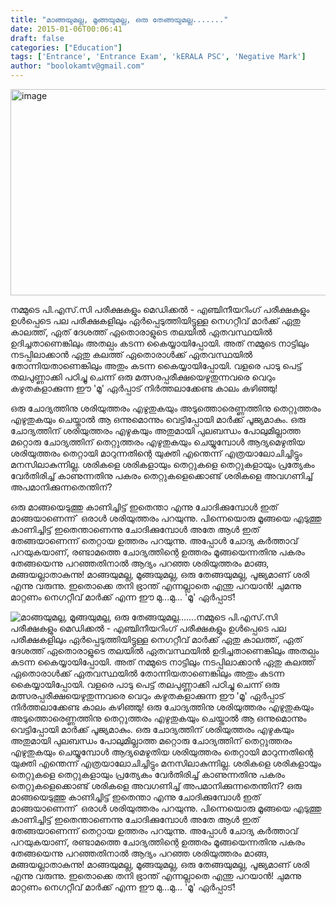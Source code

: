 ```yaml
---
title: "മാങ്ങയുമല്ല, മൂങ്ങയുമല്ല, ഒരു തേങ്ങയുമല്ല......."
date: 2015-01-06T00:06:41
draft: false
categories: ["Education"]
tags: ['Entrance', 'Entrance Exam', 'kERALA PSC', 'Negative Mark']
author: "boolokamtv@gmail.com"
---
```


<img src="https://cdn.boolokam.com/articles/2015/01/image.jpg" alt="image" width="620" height="330" class="aligncenter size-full wp-image-194085" />

നമ്മുടെ പി.എസ്.സി പരീക്ഷകളും മെഡിക്കല്‍ - എഞ്ചിനീയറിംഗ് പരീക്ഷകളും ഉള്‍പ്പെടെ പല പരീക്ഷകളിലും ഏര്‍പ്പെടുത്തിയിട്ടുള്ള നെഗറ്റീവ് മാര്‍ക്ക് ഏതു കാലത്ത്, ഏത് ദേശത്ത് ഏതൊരാളുടെ തലയില്‍ ഏതവസ്ഥയില്‍ ഉദിച്ചതാണെങ്കിലും അതല്പം കടന്ന കൈയ്യായിപ്പോയി. അത് നമ്മുടെ നാട്ടിലും നടപ്പിലാക്കാന്‍ ഏതു കലത്ത് ഏതൊരാള്‍ക്ക് ഏതവസ്ഥയില്‍ തോന്നിയതാണെങ്കിലും അതും കടന്ന കൈയ്യായിപ്പോയി. വളരെ പാടു പെട്ട് തലപുണ്ണാക്കി പഠിച്ചു ചെന്ന് ഒരു മത്സരപ്പരീക്ഷയെഴുതുന്നവരെ വെറും കഴുതകളാക്കുന്ന ഈ 'മൂ' ഏര്‍പ്പാട് നിര്‍ത്തലാക്കേണ്ട കാലം കഴിഞ്ഞു!

ഒരു ചോദ്യത്തിനു ശരിയുത്തരം എഴുതുകയും അടുത്തൊരെണ്ണത്തിനു തെറ്റുത്തരം എഴുതുകയും ചെയ്താല്‍ ആ ഒന്നുമൊന്നും വെട്ടിപ്പോയി മാര്‍ക്ക് പൂജ്യമാകും. ഒരു ചോദ്യത്തിന് ശരിയുത്തരം എഴുകയും അതുമായി പുലബന്ധം പോലുമില്ലാത്ത മറ്റൊരു ചോദ്യത്തിന് തെറ്റുത്തരം എഴുതുകയും ചെയ്യുമ്പോള്‍ ആദ്യമെഴുതിയ ശരിയുത്തരം തെറ്റായി മാറുന്നതിന്റെ യുക്തി എന്തെന്ന് എത്രയാലോചിച്ചിട്ടും മനസിലാകുന്നില്ല. ശരികളെ ശരികളായും തെറ്റുകളെ തെറ്റുകളായും പ്രത്യേകം വേര്‍തിരിച്ച് കാണുന്നതിനു പകരം തെറ്റുകളെക്കൊണ്ട് ശരികളെ അവഗണിച്ച് അപമാനിക്കുന്നതെന്തിന്?

ഒരു മാങ്ങയെടുത്തു കാണിച്ചിട്ട് ഇതെന്താ എന്നു ചോദിക്കുമ്പോള്‍ ഇത് മാങ്ങയാണെന്ന്` ഒരാള്‍ ശരിയുത്തരം പറയുന്നു. പിന്നെയൊരു മൂങ്ങയെ എടുത്തു കാണിച്ചിട്ട് ഇതെന്താണെന്നു ചോദിക്കുമ്പോള്‍ അതേ ആള്‍ ഇത് തേങ്ങയാണെന്ന് തെറ്റായ ഉത്തരം പറയുന്നു. അപ്പോള്‍ ചോദ്യ കര്‍ത്താവ് പറയുകയാണ്, രണ്ടാമത്തെ ചോദ്യത്തിന്റെ ഉത്തരം മൂങ്ങയെന്നതിനു പകരം തേങ്ങയെന്നു പറഞ്ഞതിനാല്‍ ആദ്യം പറഞ്ഞ ശരിയുത്തരം മാങ്ങ, മങ്ങയല്ലാതാകുന്നു! മാങ്ങയുമല്ല, മൂങ്ങയുമല്ല, ഒരു തേങ്ങയുമല്ല, പൂജ്യമാണ് ശരി എന്നു വരുന്നു. ഇതൊക്കെ തനി ഭ്രാന്ത് എന്നല്ലാതെ എന്തു പറയാന്‍! ചുമന്നു മാറ്റണം നെഗറ്റീവ് മാര്‍ക്ക് എന്ന ഈ മു...മു... 'മൂ' ഏര്‍പ്പാട്!



![മാങ്ങയുമല്ല, മൂങ്ങയുമല്ല, ഒരു തേങ്ങയുമല്ല.......](https://cdn.boolokam.com/articles/2015/01/image.jpg)നമ്മുടെ പി.എസ്.സി പരീക്ഷകളും മെഡിക്കല്‍ - എഞ്ചിനീയറിംഗ് പരീക്ഷകളും ഉള്‍പ്പെടെ പല പരീക്ഷകളിലും ഏര്‍പ്പെടുത്തിയിട്ടുള്ള നെഗറ്റീവ് മാര്‍ക്ക് ഏതു കാലത്ത്, ഏത് ദേശത്ത് ഏതൊരാളുടെ തലയില്‍ ഏതവസ്ഥയില്‍ ഉദിച്ചതാണെങ്കിലും അതല്പം കടന്ന കൈയ്യായിപ്പോയി. അത് നമ്മുടെ നാട്ടിലും നടപ്പിലാക്കാന്‍ ഏതു കലത്ത് ഏതൊരാള്‍ക്ക് ഏതവസ്ഥയില്‍ തോന്നിയതാണെങ്കിലും അതും കടന്ന കൈയ്യായിപ്പോയി. വളരെ പാടു പെട്ട് തലപുണ്ണാക്കി പഠിച്ചു ചെന്ന് ഒരു മത്സരപ്പരീക്ഷയെഴുതുന്നവരെ വെറും കഴുതകളാക്കുന്ന ഈ 'മൂ' ഏര്‍പ്പാട് നിര്‍ത്തലാക്കേണ്ട കാലം കഴിഞ്ഞു! ഒരു ചോദ്യത്തിനു ശരിയുത്തരം എഴുതുകയും അടുത്തൊരെണ്ണത്തിനു തെറ്റുത്തരം എഴുതുകയും ചെയ്താല്‍ ആ ഒന്നുമൊന്നും വെട്ടിപ്പോയി മാര്‍ക്ക് പൂജ്യമാകും. ഒരു ചോദ്യത്തിന് ശരിയുത്തരം എഴുകയും അതുമായി പുലബന്ധം പോലുമില്ലാത്ത മറ്റൊരു ചോദ്യത്തിന് തെറ്റുത്തരം എഴുതുകയും ചെയ്യുമ്പോള്‍ ആദ്യമെഴുതിയ ശരിയുത്തരം തെറ്റായി മാറുന്നതിന്റെ യുക്തി എന്തെന്ന് എത്രയാലോചിച്ചിട്ടും മനസിലാകുന്നില്ല. ശരികളെ ശരികളായും തെറ്റുകളെ തെറ്റുകളായും പ്രത്യേകം വേര്‍തിരിച്ച് കാണുന്നതിനു പകരം തെറ്റുകളെക്കൊണ്ട് ശരികളെ അവഗണിച്ച് അപമാനിക്കുന്നതെന്തിന്? ഒരു മാങ്ങയെടുത്തു കാണിച്ചിട്ട് ഇതെന്താ എന്നു ചോദിക്കുമ്പോള്‍ ഇത് മാങ്ങയാണെന്ന്` ഒരാള്‍ ശരിയുത്തരം പറയുന്നു. പിന്നെയൊരു മൂങ്ങയെ എടുത്തു കാണിച്ചിട്ട് ഇതെന്താണെന്നു ചോദിക്കുമ്പോള്‍ അതേ ആള്‍ ഇത് തേങ്ങയാണെന്ന് തെറ്റായ ഉത്തരം പറയുന്നു. അപ്പോള്‍ ചോദ്യ കര്‍ത്താവ് പറയുകയാണ്, രണ്ടാമത്തെ ചോദ്യത്തിന്റെ ഉത്തരം മൂങ്ങയെന്നതിനു പകരം തേങ്ങയെന്നു പറഞ്ഞതിനാല്‍ ആദ്യം പറഞ്ഞ ശരിയുത്തരം മാങ്ങ, മങ്ങയല്ലാതാകുന്നു! മാങ്ങയുമല്ല, മൂങ്ങയുമല്ല, ഒരു തേങ്ങയുമല്ല, പൂജ്യമാണ് ശരി എന്നു വരുന്നു. ഇതൊക്കെ തനി ഭ്രാന്ത് എന്നല്ലാതെ എന്തു പറയാന്‍! ചുമന്നു മാറ്റണം നെഗറ്റീവ് മാര്‍ക്ക് എന്ന ഈ മു...മു... 'മൂ' ഏര്‍പ്പാട്! 
